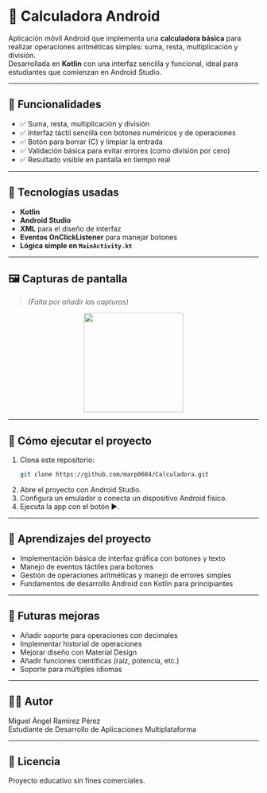 # 📱 Calculadora Android

Aplicación móvil Android que implementa una **calculadora básica** para realizar operaciones aritméticas simples: suma, resta, multiplicación y división.  
Desarrollada en **Kotlin** con una interfaz sencilla y funcional, ideal para estudiantes que comienzan en Android Studio.

---

## 🚀 Funcionalidades

- ✅ Suma, resta, multiplicación y división  
- ✅ Interfaz táctil sencilla con botones numéricos y de operaciones  
- ✅ Botón para borrar (C) y limpiar la entrada  
- ✅ Validación básica para evitar errores (como división por cero)  
- ✅ Resultado visible en pantalla en tiempo real

---

## 🧱 Tecnologías usadas

- **Kotlin**  
- **Android Studio**  
- **XML** para el diseño de interfaz  
- **Eventos OnClickListener** para manejar botones  
- **Lógica simple en `MainActivity.kt`**

---

## 🖼️ Capturas de pantalla

> *(Falta por añadir las capturas)*

<p align="center">
  <img src="screenshots/calculadora_main.png" width="200"/>
</p>

---

## 🔧 Cómo ejecutar el proyecto

1. Clona este repositorio:  
   ```bash
   git clone https://github.com/marp0604/Calculadora.git
2. Abre el proyecto con Android Studio.  
3. Configura un emulador o conecta un dispositivo Android físico.  
4. Ejecuta la app con el botón ▶️.

---

## 🧠 Aprendizajes del proyecto

- Implementación básica de interfaz gráfica con botones y texto  
- Manejo de eventos táctiles para botones  
- Gestión de operaciones aritméticas y manejo de errores simples  
- Fundamentos de desarrollo Android con Kotlin para principiantes

---

## 📌 Futuras mejoras

- Añadir soporte para operaciones con decimales  
- Implementar historial de operaciones  
- Mejorar diseño con Material Design  
- Añadir funciones científicas (raíz, potencia, etc.)  
- Soporte para múltiples idiomas

---

## 👨‍💻 Autor

Miguel Ángel Ramírez Pérez  
Estudiante de Desarrollo de Aplicaciones Multiplataforma

---

## 📝 Licencia

Proyecto educativo sin fines comerciales.
